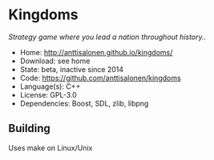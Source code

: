 # Kingdoms

_Strategy game where you lead a nation throughout history.._

- Home: http://anttisalonen.github.io/kingdoms/
- Download: see home
- State: beta, inactive since 2014
- Code: https://github.com/anttisalonen/kingdoms
- Language(s): C++
- License: GPL-3.0
- Dependencies: Boost, SDL, zlib, libpng 

## Building

Uses make on Linux/Unix
